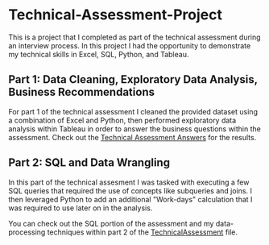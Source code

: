 # Technical-Assessment-Project
This is a project that I completed as part of the technical assessment during an interview process.  In this project I had the opportunity to demonstrate my technical skills in Excel, SQL, Python, and Tableau.  

## Part 1: Data Cleaning, Exploratory Data Analysis, Business Recommendations
For part 1 of the technical assessment I cleaned the provided dataset using a combination of Excel and Python, then performed exploratory data analysis within Tableau in order to answer the business questions within the assessment.  Check out the [Technical Assessment Answers](Technical%20Assessment%20Answers.pdf) for the results.  

## Part 2: SQL and Data Wrangling
In this part of the technical assesment I was tasked with executing a few SQL queries that required the use of concepts like subqueries and joins.  I then leveraged Python to add an additional "Work-days" calculation that I was required to use later on in the analysis.  

You can check out the SQL portion of the assessment and my data-processing techniques within part 2 of the [TechnicalAssessment](TechnicalAssessment.ipynb) file.
